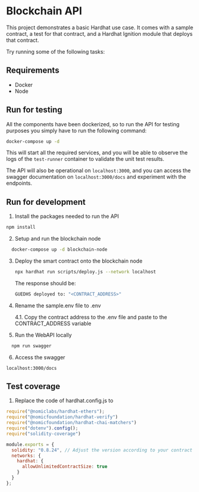 # Blockchain API

This project demonstrates a basic Hardhat use case. It comes with a sample contract, a test for that contract, and a Hardhat Ignition module that deploys that contract.

Try running some of the following tasks:

## Requirements

- Docker
- Node

## Run for testing

All the components have been dockerized, so to run the API for testing purposes you simply have to run the following command:

```bash
docker-compose up -d
```

This will start all the required services, and you will be able to observe the logs of the `test-runner` container to validate the unit test results.

The API will also be operational on `localhost:3000`, and you can access the swagger documentation on `localhost:3000/docs` and experiment with the endpoints.

## Run for development

1. Install the packages needed to run the API

```bash
npm install
```

2. Setup and run the blockchain node

```bash
  docker-compose up -d blockchain-node
```

3. Deploy the smart contract onto the blockchain node

    ```bash
    npx hardhat run scripts/deploy.js --network localhost
    ```

    The response should be: 
    ```bash
    GUEDHS deployed to: "<CONTRACT_ADDRESS>"
    ```

4. Rename the sample.env file to .env
    
    4.1. Copy the contract address to the .env file and paste to the CONTRACT_ADDRESS variable

5. Run the WebAPI locally
```bash
  npm run swagger
```

6. Access the swagger 

``` 
localhost:3000/docs 
```

## Test coverage

1. Replace the code of hardhat.config.js to

```js
require("@nomiclabs/hardhat-ethers");
require("@nomicfoundation/hardhat-verify")
require("@nomicfoundation/hardhat-chai-matchers")
require("dotenv").config();
require("solidity-coverage")

module.exports = {
  solidity: "0.8.24", // Adjust the version according to your contract's pragma version
  networks: {
    hardhat: {
      allowUnlimitedContractSize: true
    }
  }
};

```